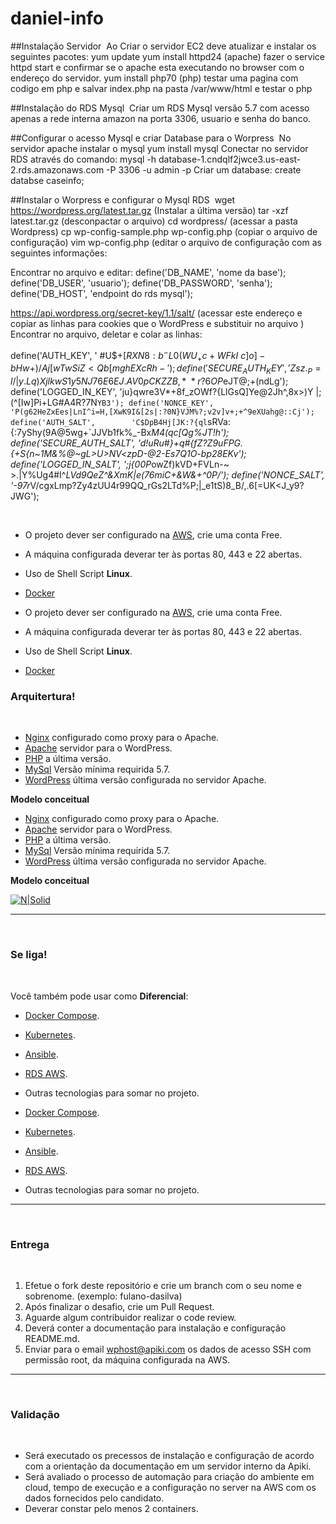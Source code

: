 # daniel-info
##Instalação Servidor
​
Ao Criar o servidor EC2 deve atualizar e instalar os seguintes pacotes:
yum update
yum install httpd24 (apache) fazer o service httpd start e confirmar se o apache esta executando no browser com o endereço do servidor.
yum install php70 (php) testar uma pagina com codigo em php e salvar index.php na pasta /var/www/html e testar o php

##Instalação do RDS Mysql
​
Criar um RDS Mysql versão 5.7 com acesso apenas a rede interna amazon na porta 3306, usuario e senha do banco.

##Configurar o acesso Mysql e criar Database para o Worpress
​
No servidor apache instalar o mysql
yum install mysql
Conectar no servidor RDS através do comando: mysql -h database-1.cndqlf2jwce3.us-east-2.rds.amazonaws.com -P 3306 -u admin -p
Criar um database: create databse caseinfo;

##Instalar o Worpress e configurar o Mysql RDS
​
wget https://wordpress.org/latest.tar.gz (Instalar a última versão)
tar -xzf latest.tar.gz (desconpactar o arquivo)
cd wordpress/ (acessar a pasta Wordpress)
cp wp-config-sample.php wp-config.php (copiar o arquivo de configuração)
vim wp-config.php (editar o arquivo de configuração com as seguintes informações:

  Encontrar no arquivo e editar:
define('DB_NAME', 'nome da base');
define('DB_USER', 'usuario');
define('DB_PASSWORD', 'senha');
define('DB_HOST', 'endpoint do rds mysql');

https://api.wordpress.org/secret-key/1.1/salt/ (acessar este endereço e copiar as linhas para cookies que o WordPress e substituir no arquivo )
  Encontrar no arquivo, deletar e colar as linhas:
  
define('AUTH_KEY',         ' #U$$+[RXN8:b^-L 0(WU_+ c+WFkI~c]o]-bHw+)/Aj[wTwSiZ<Qb[mghEXcRh-');
define('SECURE_AUTH_KEY',  'Zsz._P=l/|y.Lq)XjlkwS1y5NJ76E6EJ.AV0pCKZZB,*~*r ?6OP$eJT@;+(ndLg');
define('LOGGED_IN_KEY',    'ju}qwre3V*+8f_zOWf?{LlGsQ]Ye@2Jh^,8x>)Y |;(^[Iw]Pi+LG#A4R?7N`YB3');
define('NONCE_KEY',        'P(g62HeZxEes|LnI^i=H,[XwK9I&[2s|:?0N}VJM%?;v2v]v+;+^9eXUahg@::Cj');
define('AUTH_SALT',        'C$DpB4Hj[JK:?{ql`sRVa:{:7yShy(9A@5wg+`JJVb1fk%_-Bx*M4(qc[Qg%JT!h');
define('SECURE_AUTH_SALT', 'd!uRu#}+q#{f$Z?Z9uFPG.${+S{n~1M&%@~gL>U>NV<zpD-@2-Es7Q1O-bp28EKv');
define('LOGGED_IN_SALT',   ';j{00P*owZf)kVD+FVLn-~ >.|Y%Ug4#I^*LVd9QeZ^&XmK|e(76miC+&W&+^0P/');
define('NONCE_SALT',       '-97r*V/cgxLmp?Zy4zUU4r99QQ_rGs2LTd%P;|_e1tS)8_B/,.6[=UK<J_y9?JWG');



​
 - O projeto dever ser configurado na [AWS](https://aws.amazon.com/free/), crie uma conta Free.
 - A máquina configurada deverar ter às portas 80, 443 e 22 abertas.
 - Uso de Shell Script **Linux**.
 - [Docker](https://www.docker.com/) 
​

  - O projeto dever ser configurado na [AWS](https://aws.amazon.com/free/), crie uma conta Free.
  - A máquina configurada deverar ter às portas 80, 443 e 22 abertas.
  - Uso de Shell Script **Linux**.
  - [Docker](https://www.docker.com/) 

### Arquitertura!
​
 - [Nginx](https://www.nginx.com/) configurado como proxy para o Apache.
 - [Apache](https://www.apache.org/) servidor para o WordPress.
 - [PHP](https://php.net/) a última versão.
 - [MySql](https://www.mysql.com/) Versão mínima requirida 5.7.
 - [WordPress](https://wordpress.org) última versão configurada no servidor Apache.

 **Modelo conceitual**
​

  - [Nginx](https://www.nginx.com/) configurado como proxy para o Apache.
  - [Apache](https://www.apache.org/) servidor para o WordPress.
  - [PHP](https://php.net/) a última versão.
  - [MySql](https://www.mysql.com/) Versão mínima requirida 5.7.
  - [WordPress](https://wordpress.org) última versão configurada no servidor Apache.
  
  **Modelo conceitual**

[![N|Solid](https://apiki.com/wp-content/uploads/2019/05/Screenshot_20190515_174205.png)](https://docs.nginx.com/nginx/admin-guide/web-server/reverse-proxy/)
​

---
​

### Se liga!
​

Você também pode usar como **Diferencial**:

 - [Docker Compose](https://docs.docker.com/compose/).
 - [Kubernetes](https://kubernetes.io/).
 - [Ansible](https://www.ansible.com/).
 - [RDS AWS](https://aws.amazon.com/pt/rds/).
 - Outras tecnologias para somar no projeto. 
​
  
  - [Docker Compose](https://docs.docker.com/compose/).
  - [Kubernetes](https://kubernetes.io/).
  - [Ansible](https://www.ansible.com/).
  - [RDS AWS](https://aws.amazon.com/pt/rds/).
  - Outras tecnologias para somar no projeto.  

---
​

### Entrega
​

1. Efetue o fork deste repositório e crie um branch com o seu nome e sobrenome. (exemplo: fulano-dasilva)
2. Após finalizar o desafio, crie um Pull Request.
3. Aguarde algum contribuidor realizar o code review.
4. Deverá conter a documentação para instalação e configuração README.md.
5. Enviar para o email wphost@apiki.com os dados de acesso SSH com permissão root, da máquina configurada na AWS.
​

---
​

### Validação
​

* Será executado os precessos de instalação e configuração de acordo com a orientação da documentação em um servidor interno da Apiki.
* Será avaliado o processo de automação para criação do ambiente em cloud, tempo de execução e a configuração no server na AWS com os dados fornecidos pelo candidato.
* Deverar constar pelo menos 2 containers.
